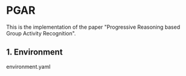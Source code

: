 # PGAR
This is the implementation of the paper "Progressive Reasoning based Group Activity Recognition".

## 1. Environment
environment.yaml
